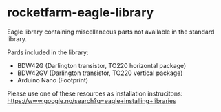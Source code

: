 rocketfarm-eagle-library
========================

Eagle library containing miscellaneous parts not available in the standard library.

Pards included in the library:
- BDW42G (Darlington transistor, TO220 horizontal package)
- BDW42GV (Darlington transistor, TO220 vertical package)
- Arduino Nano (Footprint)  

Please use one of these resources as installation instrucitons: https://www.google.no/search?q=eagle+installing+libraries

